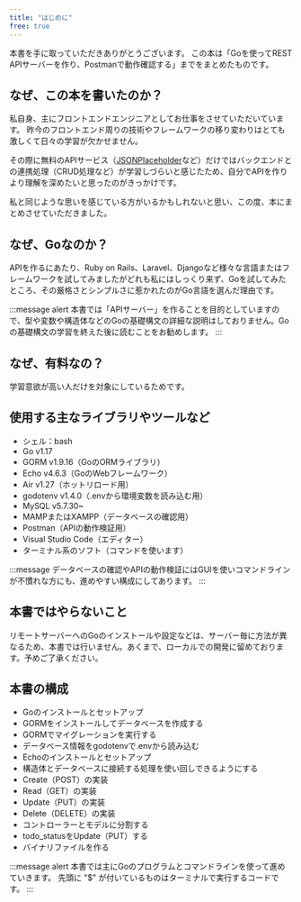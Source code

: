 ```yaml
---
title: "はじめに"
free: true
---
```


本書を手に取っていただきありがとうございます。
この本は「Goを使ってREST APIサーバーを作り、Postmanで動作確認する」までをまとめたものです。

## なぜ、この本を書いたのか？
私自身、主にフロントエンドエンジニアとしてお仕事をさせていただいています。
昨今のフロントエンド周りの技術やフレームワークの移り変わりはとても激しくて日々の学習が欠かせません。

その際に無料のAPIサービス（[JSONPlaceholder](https://jsonplaceholder.typicode.com/)など）だけではバックエンドとの連携処理（CRUD処理など）が学習しづらいと感じたため、自分でAPIを作りより理解を深めたいと思ったのがきっかけです。

私と同じような思いを感じている方がいるかもしれないと思い、この度、本にまとめさせていただきました。

## なぜ、Goなのか？
APIを作るにあたり、Ruby on Rails、Laravel、Djangoなど様々な言語またはフレームワークを試してみましたがどれも私にはしっくり来ず、Goを試してみたところ、その厳格さとシンプルさに惹かれたのがGo言語を選んだ理由です。

:::message alert
本書では「APIサーバー」を作ることを目的としていますので、型や変数や構造体などのGoの基礎構文の詳細な説明はしておりません。Goの基礎構文の学習を終えた後に読むことをお勧めします。
:::

## なぜ、有料なの？
学習意欲が高い人だけを対象にしているためです。

## 使用する主なライブラリやツールなど
- シェル：bash
- Go v1.17
- GORM v1.9.16（GoのORMライブラリ）
- Echo v4.6.3（GoのWebフレームワーク）
- Air v1.27（ホットリロード用）
- godotenv v1.4.0（.envから環境変数を読み込む用）
- MySQL v5.7.30~
- MAMPまたはXAMPP（データベースの確認用）
- Postman（APIの動作検証用）
- Visual Studio Code（エディター）
- ターミナル系のソフト（コマンドを使います）

:::message
データベースの確認やAPIの動作検証にはGUIを使いコマンドラインが不慣れな方にも、進めやすい構成にしてあります。
:::

## 本書ではやらないこと
リモートサーバーへのGoのインストールや設定などは、サーバー毎に方法が異なるため、本書では行いません。あくまで、ローカルでの開発に留めております。予めご了承ください。

## 本書の構成
- Goのインストールとセットアップ
- GORMをインストールしてデータベースを作成する
- GORMでマイグレーションを実行する
- データベース情報をgodotenvで.envから読み込む
- Echoのインストールとセットアップ
- 構造体とデータベースに接続する処理を使い回しできるようにする
- Create（POST）の実装
- Read（GET）の実装
- Update（PUT）の実装
- Delete（DELETE）の実装
- コントローラーとモデルに分割する
- todo_statusをUpdate（PUT）する
- バイナリファイルを作る

:::message alert
本書では主にGoのプログラムとコマンドラインを使って進めていきます。
先頭に "$" が付いているものはターミナルで実行するコードです。
:::
